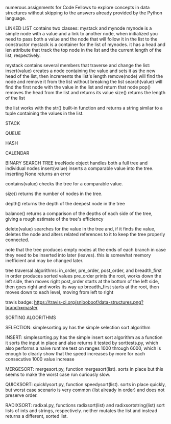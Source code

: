 numerous assignments for Code Fellows to explore concepts in data structures without skipping to the answers already provided by the Python language.

LINKED LIST
contains two classes: mystack and mynode
mynode is a simple node with a value and a link to another node, when initialized you need to pass both a value and the node that will follow it in the list to the constructor
mystack is a container for the list of mynodes. it has a head and len attribute that track the top node in the list and the current length of the list, respectively.

mystack contains several members that traverse and change the list:
insert(value) creates a node containing the value and sets it as the new head of the list, then increments the list's length
remove(node) will find the node and remove it from the list without breaking the list
search(value) will find the first node with the value in the list and return that node
pop() removes the head from the list and returns its value
size() returns the length of the list

the list works with the str() built-in function and returns a string similar to a tuple containing the values in the list.

STACK
<INSERT STACK DESCRIPTION>

QUEUE
<INSERT QUEUE DESCRIPTION>

HASH
<INSERT HASH DESCRIPTION>

CALENDAR
<INSERT CALENDAR DESCRIPTION>

BINARY SEARCH TREE
treeNode object handles both a full tree and individual nodes
insert(value) inserts a comparable value into the tree. inserting None returns an error

contains(value) checks the tree for a comparable value.

size() returns the number of nodes in the tree.

depth() returns the depth of the deepest node in the tree

balance() returns a comparison of the depths of each side of the tree, giving a rough estimate of the tree's efficiency

delete(value) searches for the value in the tree and, if it finds the value, deletes the node and alters related references to it to keep the tree properly connected.

note that the tree produces empty nodes at the ends of each branch in case they need to be inserted into later (leaves). this is somewhat memory inefficient and may be changed later.

tree traversal algorithms: in_order, pre_order, post_order, and breadth_first
in order produces sorted values
pre_order prints the root, works down the left side, then moves right
post_order starts at the bottom of the left side, then goes right and works its way up
breadth_first starts at the root, then moves down to each level, moving from left to right

travis badge: https://travis-ci.org/sniboboof/data-structures.png?branch=master

SORTING ALGORITHMS

SELECTION: simplesorting.py has the simple selection sort algorithm

INSERT: simplesorting.py has the simple insert sort algorithm as a function
it sorts the input in place and also returns it
tested by sorttests.py, which also performs a naive runtime test on ranges 1000 through 6000, which is enough to clearly show that the speed increases by more for each consecutive 1000 value increase

MERGESORT: mergesort.py, function mergesort(list). sorts in place but this seems to make the worst case run curiously slow.

QUICKSORT: quicklysort.py, function speedysort(list). sorts in place quickly, but worst case scenario is very common (list already in order) and does not preserve order.

RADIXSORT: radixal.py, functions radixsort(list) and radixsortstring(list) sort lists of ints and strings, respectively. neither mutates the list and instead returns a different, sorted list.
